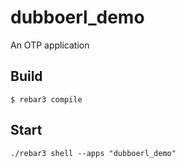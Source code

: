 dubboerl_demo
=====

An OTP application

Build
-----

    $ rebar3 compile


Start
-----
	./rebar3 shell --apps "dubboerl_demo"